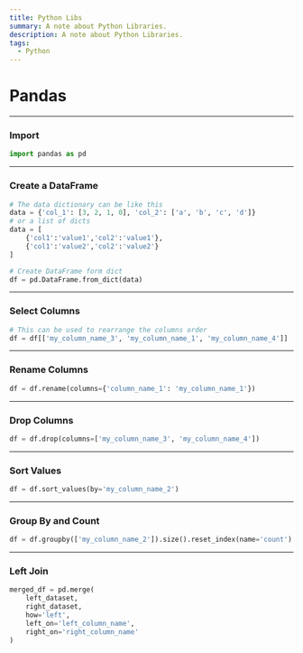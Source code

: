 ```yaml
---
title: Python Libs
summary: A note about Python Libraries.
description: A note about Python Libraries.
tags:
  - Python
---
```


# Pandas

---

### Import


````python
import pandas as pd
````

---

### Create a DataFrame


````python
# The data dictionary can be like this
data = {'col_1': [3, 2, 1, 0], 'col_2': ['a', 'b', 'c', 'd']}
# or a list of dicts
data = [
	{'col1':'value1','col2':'value1'},
	{'col1':'value2','col2':'value2'}
]

# Create DataFrame form dict 
df = pd.DataFrame.from_dict(data)
````

---

### Select Columns


````python
# This can be used to rearrange the columns order
df = df[['my_column_name_3', 'my_column_name_1', 'my_column_name_4']]
````

---

### Rename Columns


````python
df = df.rename(columns={'column_name_1': 'my_column_name_1'})
````

---

### Drop Columns


````python
df = df.drop(columns=['my_column_name_3', 'my_column_name_4'])
````

---

### Sort Values


````python
df = df.sort_values(by='my_column_name_2')
````

---

### Group By and Count


````python
df = df.groupby(['my_column_name_2']).size().reset_index(name='count')
````

---

### Left Join


````python
merged_df = pd.merge(
	left_dataset,
	right_dataset,
	how='left',
	left_on='left_column_name',
	right_on='right_column_name'
)
````
